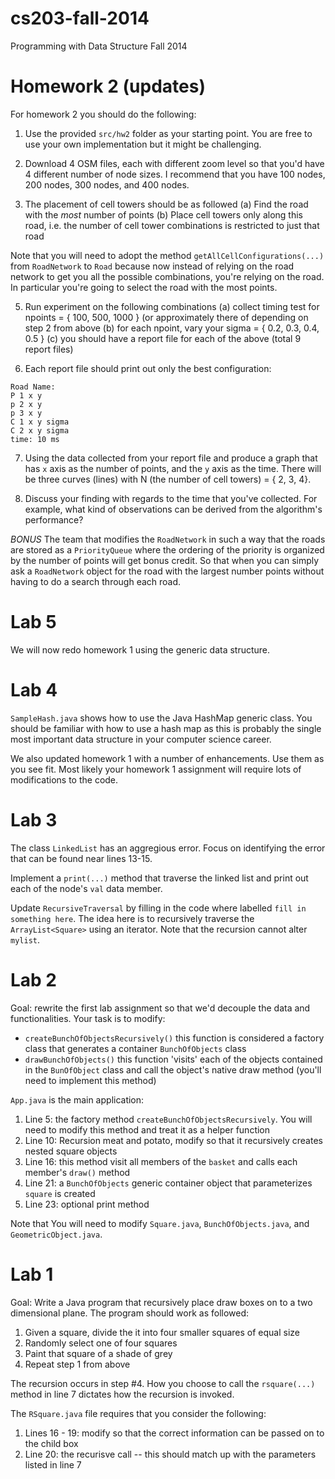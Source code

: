 cs203-fall-2014
===============

Programming with Data Structure Fall 2014

# Homework 2 (updates)

For homework 2 you should do the following:

1. Use the provided `src/hw2` folder as your starting point.  You are free to use your own implementation but it might be challenging.

2. Download 4 OSM files, each with different zoom level so that you'd have 4 different number of node sizes.  I recommend that you have 100 nodes, 200 nodes, 300 nodes, and 400 nodes.

4. The placement of cell towers should be as followed
   (a) Find the road with the *most* number of points
   (b) Place cell towers only along this road, i.e. the number of cell tower combinations is restricted to just that road

Note that you will need to adopt the method `getAllCellConfigurations(...)` from `RoadNetwork` to `Road` because now instead of relying on the road network to get you all the possible combinations, you're relying on the road.  In particular you're going to select the road with the most points.

5. Run experiment on the following combinations
   (a) collect timing test for npoints = { 100, 500, 1000 } (or approximately there of depending on step 2 from above
   (b) for each npoint, vary your sigma = { 0.2, 0.3, 0.4, 0.5 }
   (c) you should have a report file for each of the above (total 9 report files)

6. Each report file should print out only the best configuration:

```
Road Name: 
P 1 x y
p 2 x y
p 3 x y
C 1 x y sigma
C 2 x y sigma
time: 10 ms
```

7. Using the data collected from your report file and produce a graph that has `x` axis as the number of points, and the `y` axis as the time.  There will be three curves (lines) with N (the number of cell towers) = { 2, 3, 4}.

8. Discuss your finding with regards to the time that you've collected.  For example, what kind of observations can be derived from the algorithm's performance?

*BONUS*  The team that modifies the `RoadNetwork` in such a way that the roads are stored as a `PriorityQueue` where the ordering of the priority is organized by the number of points will get bonus credit.  So that when you can simply ask a `RoadNetwork` object for the road with the largest number points without having to do a search through each road.

# Lab 5

We will now redo homework 1 using the generic data structure.

# Lab 4

`SampleHash.java` shows how to use the Java HashMap generic class.  You should be familiar with how to use a hash map as this is probably the single most important data structure in your computer science career.

We also updated homework 1 with a number of enhancements.  Use them as you see fit.  Most likely your homework 1 assignment will require lots of modifications to the code.

# Lab 3

The class `LinkedList` has an aggregious error.  Focus on identifying the error that can be found near lines 13-15.  

Implement a `print(...)` method that traverse the linked list and print out each of the node's `val` data member.

Update `RecursiveTraversal` by filling in the code where labelled `fill in something here`.  The idea here is to recursively traverse the `ArrayList<Square>` using an iterator.  Note that the recursion cannot alter `mylist`. 

# Lab 2

Goal: rewrite the first lab assignment so that we'd decouple the data and functionalities.  Your task is to modify: 

* `createBunchOfObjectsRecursively()` this function is considered a factory class that generates a container `BunchOfObjects` class
* `drawBunchOfObjects()` this function 'visits' each of the objects contained in the `BunOfObject` class and call the object's native draw method (you'll need to implement this method)

`App.java` is the main application:

1. Line 5: the factory method `createBunchOfObjectsRecursively`.  You will need to modify this method and treat it as a helper function 
2. Line 10: Recursion meat and potato, modify so that it recursively creates nested square objects
2. Line 16: this method visit all members of the `basket` and calls each member's `draw()` method
3. Line 21: a `BunchOfObjects` generic container object that parameterizes `square` is created 
4. Line 23: optional print method

Note that You will need to modify `Square.java`, `BunchOfObjects.java`, and `GeometricObject.java`.

# Lab 1

Goal: Write a Java program that recursively place draw boxes on to a two dimensional plane.  The program should work as followed:

1. Given a square, divide the it into four smaller squares of equal size
2. Randomly select one of four squares
3. Paint that square of a shade of grey
4. Repeat step 1 from above

The recursion occurs in step #4.  How you choose to call the `rsquare(...)` method in line 7 dictates how the recursion is invoked.

The `RSquare.java` file requires that you consider the following:

1. Lines 16 - 19: modify so that the correct information can be passed on to the child box 
2. Line 20: the recurisve call -- this should match up with the parameters listed in line 7

